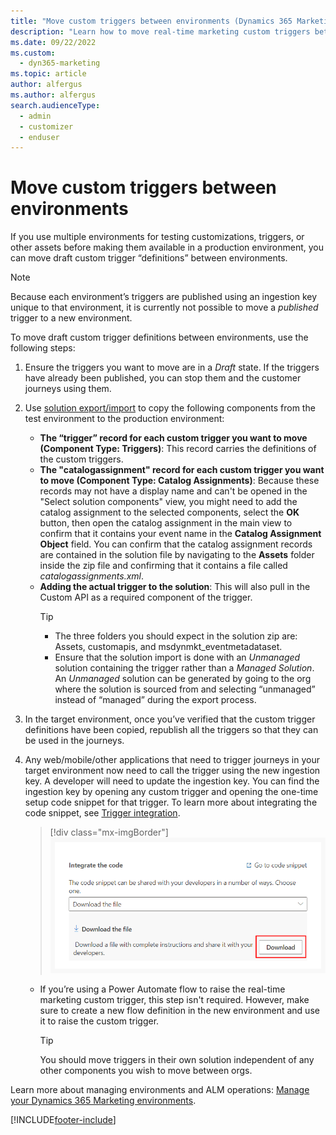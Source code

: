 ```yaml
---
title: "Move custom triggers between environments (Dynamics 365 Marketing) | Microsoft Docs"
description: "Learn how to move real-time marketing custom triggers between Dynamics 365 Marketing environments."
ms.date: 09/22/2022
ms.custom: 
  - dyn365-marketing
ms.topic: article
author: alfergus
ms.author: alfergus
search.audienceType: 
  - admin
  - customizer
  - enduser
---
```


# Move custom triggers between environments

If you use multiple environments for testing customizations, triggers, or other assets before making them available in a production environment, you can move draft custom trigger “definitions” between environments. 

> [!NOTE]
> Because each environment’s triggers are published using an ingestion key unique to that environment, it is currently not possible to move a *published* trigger to a new environment.

To move draft custom trigger definitions between environments, use the following steps:

1. Ensure the triggers you want to move are in a *Draft* state. If the triggers have already been published, you can stop them and the customer journeys using them.
1. Use [solution export/import](transfer-solution.md) to copy the following components from the test environment to the production environment:
    - **The “trigger” record for each custom trigger you want to move (Component Type: Triggers)**: This record carries the definitions of the custom triggers.
    - **The "catalogassignment" record for each custom trigger you want to move (Component Type: Catalog Assignments)**: Because these records may not have a display name and can't be opened in the "Select solution components" view, you might need to add the catalog assignment to the selected components, select the **OK** button, then open the catalog assignment in the main view to confirm that it contains your event name in the **Catalog Assignment Object** field. You can confirm that the catalog assignment records are contained in the solution file by navigating to the **Assets** folder inside the zip file and confirming that it contains a file called *catalogassignments.xml*.
    - **Adding the actual trigger to the solution**: This will also pull in the Custom API as a required component of the trigger.
        > [!TIP]
        > - The three folders you should expect in the solution zip are: Assets, customapis, and msdynmkt_eventmetadataset.
        > - Ensure that the solution import is done with an *Unmanaged* solution containing the trigger rather than a *Managed Solution*. An *Unmanaged* solution can be generated by going to the org where the solution is sourced from and selecting “unmanaged” instead of “managed” during the export process.
1. In the target environment, once you’ve verified that the custom trigger definitions have been copied, republish all the triggers so that they can be used in the journeys.
1. Any web/mobile/other applications that need to trigger journeys in your target environment now need to call the trigger using the new ingestion key. A developer will need to update the ingestion key. You can find the ingestion key by opening any custom trigger and opening the one-time setup code snippet for that trigger. To learn more about integrating the code snippet, see [Trigger integration](real-time-marketing-custom-triggers.md#2-trigger-integration).

    > [!div class="mx-imgBorder"]
    > ![Setup code snippet download.](media/real-time-marketing-move-ingestion.png "Setup code snippet download")

    - If you’re using a Power Automate flow to raise the real-time marketing custom trigger, this step isn't required. However, make sure to create a new flow definition in the new environment and use it to raise the custom trigger.
        > [!TIP]
        > You should move triggers in their own solution independent of any other components you wish to move between orgs.

Learn more about managing environments and ALM operations: [Manage your Dynamics 365 Marketing environments](manage-marketing-environments.md).

[!INCLUDE[footer-include](../includes/footer-banner.md)]